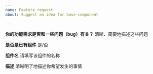 ```yaml
---
name: Feature request
about: Suggest an idea for base-component

---
```


**你的功能需求是否和一些问题（bug）有关？**
清晰、简要地描述这些问题

**是否是已有组件**
是/否

**组件名**
请填写该组件的名称

**描述**
清晰明了地描述你希望发生的事情